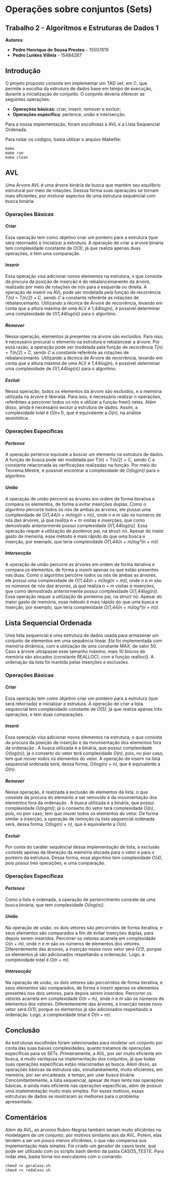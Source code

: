 # Operações sobre conjuntos (Sets)
## Trabalho 2 - Algoritmos e Estruturas de Dados 1

**Autores**:
- **Pedro Henrique de Sousa Prestes** - 15507819
- **Pedro Lunkes Villela** - 15484287

## Introdução

O projeto proposto consiste em implementar um TAD set, em C, que permite a escolha da estrutura de dados base em tempo de execução, durante a inicialização do conjunto. O conjunto deveria oferecer as seguintes operações:
- **Operações básicas**: criar, inserir, remover e excluir;
- **Operações específica**: pertence, união e intersecção.

Para a nossa implementação, foram escolhidas a AVL e a Lista Sequencial Ordenada. 

Para rodar os códigos, basta utilizar o arquivo Makefile:
```
make
make run
make clean
```


## AVL
Uma Árvore AVL é uma árvore binária de busca que mantém seu equilíbrio estrutural por meio de rotações. Desssa forma suas operações se tornam mais eficientes, por misturar aspectos de uma estrutura sequêncial com busca binária.

### Operações Básicas
#### *Criar*
Essa operação tem como objetivo criar um ponteiro para a estrutura (que será retornado) e inicializar a estrutura. A operação de criar a árvore binária tem complexidade constante de *O(3)*, já que realiza apenas duas operações, e tem uma comparação.
#### *Inserir*
Essa operação visa adicionar novos elementos na estrutura, o que consiste da procura da posição de inserção e do rebalancemanento da árvore, realizado por meio de rotações de nós para a esquerda ou direita. A operação de inserir na AVL pode ser modelada pela função de recorrência *T(n) = T(n/2) + C*, sendo *C* a constante referênte as rotações de rebalancemanto. Utilizando a técnica de Árvore de recorrência, levando em conta que a altura máxima de uma ALV é 1,44log(n), é possível determinar uma complexidade de *O(1,44log(n))* para o algoritmo.
#### *Remover*
Nessa operação, elementos já presentes na árvore são excluidos. Para isso, é necessário procurar o elemento na estrutura e rebalancear a árvore. Por essa razão, a operação pode ser modelada pela função de recorrência *T(n) = T(n/2) + C*, sendo *C* a constante referênte as rotações de rebalancemanto. Utilizando a técnica de Árvore de recorrência, levando em conta que a altura máxima de uma ALV é 1,44log(n), é possível determinar uma complexidade de *O(1,44log(n))* para o algoritmo.
#### *Excluir*
Nessa operação, todos os elementos da árvore são excluidos, e a memória utilizada na árvore é liberada. Para isso, é necessário realizar *n* operações, referêntes a percorrer todos os nós e utilizar a função free() neles. Além disso, ainda é necessário excluir a estrutura de dados. Assim, a complexidade total é *O(n+1)*, que é equivalente a *O(n)*, na análise assintótica.

### Operações Específicas
#### *Pertence*
A operação pertence equivale a buscar um elemento na estrutura de dados. A função de busca pode ser modelada por T(n) = T(n/2) + C, sendo C a constante relacionada às verificações realizadas na função. Por meio do Teorema Mestre, é possível encontrar a complexidade de *O(log(n))* para o algoritmo.
#### *União*
A operação de união percorre as árvores em ordem de forma iterativa e compara os elementos, de forma a evitar inserções duplas. Como o algoritmo percorre todos os nós de ambas as árvores, ele possui uma complexidade de *O(1,44(n + m)log(n + m))*, onde *n* e *m* são os números de nós das árvores, já que realiza *n + m* visitas e inserções, que como demostrado anteriormente possui complexidade *O(1,44log(n))*.
Essa operação requer a utilização de ponteiros pai, na struct nó. Apesar do maior gasto de memória, esse método é mais rápido do que uma busca e inserção, por exemplo, que teria complexidade *O(1,44(n + m)log²(n + m))*.
#### *Intersecção*
A operação de união percorre as árvores em ordem de forma iterativa e compara os elementos, de forma a inserir apenas os que estão presentes nas duas. Como o algoritmo percorre todos os nós de ambas as árvores, ele possui uma complexidade de *O(1,44(n + m)log(n + m))*, onde *n* e *m* são os números de nós das árvores, já que realiza *n + m* visitas e inserções, que como demostrado anteriormente possui complexidade *O(1,44log(n))*.
Essa operação requer a utilização de ponteiros pai, na struct nó. Apesar do maior gasto de memória, esse método é mais rápido do que uma busca e inserção, por exemplo, que teria complexidade *O(1,44(n + m)log²(n + m))*.

## Lista Sequencial Ordenada
Uma lista sequencial é uma estrutura de dados usada para armazenar um conjunto de elementos em uma sequência linear. Ela foi implementada com memória dinâmica, com a utilização de uma constante MAX, de valor 50. Caso a árvore ultrapasse esse tamanho máximo, mais 10 blocos de memória são alocados (constante REALLOC), com a função realloc(). A ordenação da lista foi mantida pelas inserções e exclusões.

### Operações Básicas
#### *Criar*
Essa operação tem como objetivo criar um ponteiro para a estrutura (que será retornado) e inicializar a estrutura. A operação de criar a lista sequencial tem complexidade constante de *O(5)*, já que realiza apenas três operações, e tem duas comparações.
#### *Inserir*
Essa operação visa adicionar novos elementos na estrutura, o que consiste da procura da posição de inserção e da movimentação dos elementos fora da ordenação . A busca utilizada é a binária, que possui complexidade *O(log(n))*; já o conserto do vetor terá complexidade *O(n)*, pois, no pior caso, tem que mover todos os elementos do vetor. A operação de inserir na lista sequencial ordenada será, dessa forma, *O(log(n) + n)*, que é equivalente a *O(n)*.
#### *Remover*
Nessa operação, é realizada a exclusão de elementos da lista, o que consiste da procura do elemento a ser removido e da movimentação dos elementos fora da ordenação . A busca utilizada é a binária, que possui complexidade *O(log(n))*; já o conserto do vetor terá complexidade *O(n)*, pois, no pior caso, tem que mover todos os elementos do vetor. De forma similar a inserção, a operação de remoção na lista sequencial ordenada será, dessa forma, *O(log(n) + n)*, que é equivalente a *O(n)*.
#### *Excluir*
Por conta do caráter sequêncial dessa implementação de lista, a exclusão consiste apenas da liberação da memória alocada para o vetor e para o ponteiro da estrutura. Dessa forma, esse algoritmo tem complexidade *O(4)*, pois possui tres operações, e uma comparação.

### Operações Específicas
#### *Pertence*
Como a lista é ordenada, a operação de pertencimento consiste de uma busca binária, que tem complexidade *O(log(n))*.
#### *União*
Na operação de união, os dois vetores são percorridos de forma iterativa, e seus elementos são comparados a fim de evitar inserções duplas, para depois serem inseridos. Percorrer os vetores acarreta em complexidade *O(n + m)*, onde *n* e *m* são os números de elementos dos vetores. Diferentemente das árvores, a inserção nesse novo vetor será *O(1)*, porque os elementos já são adicionados respeitando a ordenação. Logo, a complexidade total é *O(n + m)*.
#### *Intersecção*
Na operação de união, os dois vetores são percorridos de forma iterativa, e seus elementos são comparados, de forma a inserir apenas os elementos presentes nos dois vetores, para depois serem inseridos. Percorrer os vetores acarreta em complexidade *O(n + m)*, onde *n* e *m* são os números de elementos dos vetores. Diferentemente das árvores, a inserção nesse novo vetor será *O(1)*, porque os elementos já são adicionados respeitando a ordenação. Logo, a complexidade total é *O(n + m)*.
    

## Conclusão
As estruturas escolhidas foram selecionadas para modelar um conjunto por conta das suas baixas complexidades, quanto tratamos de operações específicas para os SETs. Primeiramente, a AVL, por ser muito eficiente em busca, é muito vantajosa na implementação dos conjuntos, já que todas suas operações específicas estão relacionadas as busca. Além disso, as operações básicas da estrutura são, simultanêamente, muito eficientes, em memória, por ser encadeada, e tempo, por usar busca binária. Concomitantemente, a lista sequencial, apesar de mais lenta nas operações básicas, é ainda mais eficiente nas operações específicas, além de possuir uma implementação muito mais simples. Por esses motivos, essas estruturas de dados se mostraram as melhores para o problema apresentado.

## Comentários
Além da AVL, as árvores Rubro-Negras também seriam muito eficiêntes na modelagem de um conjunto, por motivos similares aos da AVL. Porém, elas tendem a ser um pouco menos eficiêntes, o que não compensa sua implementação mais simples.
Foi criado um gerador de casos teste, que pode ser utilizado com os scripts bash dentro da pasta CASOS_TESTE. Para rodar eles, basta torná-los executáveis com o comando:

```
chmod +x geraCaso.sh
chmod +x rodaCaso.sh
```
